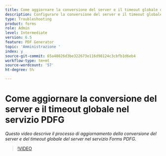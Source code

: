 ```yaml
---
title: Come aggiornare la conversione del server e il timeout globale del server nel servizio PDFG
description: Configurare la conversione del server e il timeout globale del server per PDF Generator
type: Troubleshooting
product: forms
role: Admin
level: Intermediate
version: 6.5
feature: PDF Generator
topic: 'Amministrazione '
index: y
source-git-commit: 65a40826d3be322673e116d98124c3cbfb1d6eb4
workflow-type: tm+mt
source-wordcount: '57'
ht-degree: 5%

---
```



# Come aggiornare la conversione del server e il timeout globale nel servizio PDFG

*Questo video descrive il processo di aggiornamento della conversione del server e del timeout globale del server nel servizio Forms PDFG.*

>[!VIDEO](https://video.tv.adobe.com/v/335514?quality=9&learn=on)

